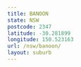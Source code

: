 ```yaml
---
title: BANOON
state: NSW
postcode: 2347
latitude: -30.281899
longitude: 150.523163
url: /nsw/banoon/
layout: suburb
---
```

